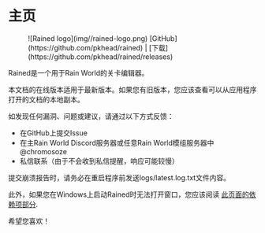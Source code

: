# 主页
<figure markdown="span">
    ![Rained logo](img//rained-logo.png)
    [GitHub](https://github.com/pkhead/rained) | [下载](https://github.com/pkhead/rained/releases)
</figure>

Rained是一个用于Rain World的关卡编辑器。

本文档的在线版本适用于最新版本。如果您有旧版本，您应该查看可以从应用程序打开的文档的本地副本。

如发现任何漏洞、问题或建议，请通过以下方式反馈：

- 在GitHub上提交Issue
- 在主Rain World Discord服务器或任意Rain World模组服务器中@chromosoze
- 私信联系（由于不会收到私信提醒，响应可能较慢）

提交崩溃报告时，请务必在重启程序前发送logs/latest.log.txt文件内容。

此外，如果您在Windows上启动Rained时无法打开窗口，您应该阅读 [此页面的依赖项部分](install-updates.md#dependencies).

希望您喜欢！